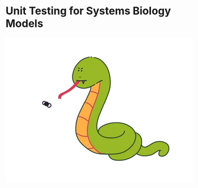 # Unit Testing for Systems Biology Models

![logo](https://github.com/mastevb/viper_static/blob/main/docs/images/viper_logo.jpeg)
